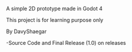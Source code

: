 A simple 2D prototype made in Godot 4

This project is for learning purpose only

By DavyShaegar 

-Source Code and Final Release (1.0) on releases
